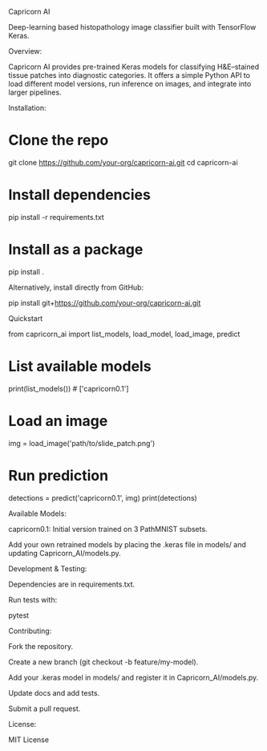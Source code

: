 Capricorn AI

Deep-learning based histopathology image classifier built with TensorFlow Keras.

Overview:

Capricorn AI provides pre-trained Keras models for classifying H&E–stained tissue patches into diagnostic categories. It offers a simple Python API to load different model versions, run inference on images, and integrate into larger pipelines.


Installation:

# Clone the repo
git clone https://github.com/your-org/capricorn-ai.git
cd capricorn-ai

# Install dependencies
pip install -r requirements.txt

# Install as a package
pip install .

Alternatively, install directly from GitHub:

pip install git+https://github.com/your-org/capricorn-ai.git

Quickstart

from capricorn_ai import list_models, load_model, load_image, predict

# List available models
print(list_models())  # ['capricorn0.1']

# Load an image
img = load_image('path/to/slide_patch.png')

# Run prediction
detections = predict('capricorn0.1', img)
print(detections)


Available Models:

capricorn0.1: Initial version trained on 3 PathMNIST subsets.

Add your own retrained models by placing the .keras file in models/ and updating Capricorn_AI/models.py.


Development & Testing:

Dependencies are in requirements.txt.


Run tests with:

pytest


Contributing:

Fork the repository.

Create a new branch (git checkout -b feature/my-model).

Add your .keras model in models/ and register it in Capricorn_AI/models.py.

Update docs and add tests.

Submit a pull request.


License:

MIT License